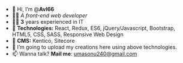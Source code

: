 - 👋 Hi, I’m @**Avl66**
- :woman_technologist: *A front-end web developer*
- :technologist: **3** years experienced in IT
- 🌱 **Technologies:** React, Redux, ES6, jQuery/Javascript, Bootstrap, HTML5, CSS, SASS, Responsive Web Design
- 🌱 **CMS:** Kentico, Sitecore
- 💞️ I’m going to upload my creations here using above technologies.
- 📫 Wanna talk? 
     **Mail me**: umasonu240@gmail.com

<!---
Avl66/Avl66 is a ✨ special ✨ repository because its `README.md` (this file) appears on your GitHub profile.
You can click the Preview link to take a look at your changes.
--->
